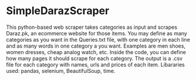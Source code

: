 # SimpleDarazScraper
This python-based web scraper takes categories as input and scrapes Daraz.pk, an ecommerce website for those items.
You may define as many categories as you want in the Queries.txt file, with one category in each line and as many words in one category a you want. Examples are men shoes, women dresses, cheap analog watch, etc.
Inside the code, you can define how many pages it should scrape for each category.
The output is a .csv file for each category with names, urls and prices of each item.
Libararies used: pandas, selenium, BeautifulSoup, time.
